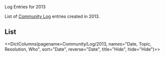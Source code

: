 <div class="title">Log Entries for 2013</div>

List of [Community Log](/Community/Logs) entries created in 2013.



## List

<<DictColumns(pagename=Community/Log/2013, names="Date, Topic, Resolution, Who", sort="Date", reverse="Date", title="Hide", hide="Hide")>>
